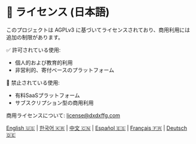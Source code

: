 # 📜 ライセンス (日本語)

このプロジェクトは AGPLv3 に基づいてライセンスされており、商用利用には追加の制限があります。

✅ 許可されている使用:
- 個人的および教育的利用
- 非営利的、寄付ベースのプラットフォーム

🚫 禁止されている使用:
- 有料SaaSプラットフォーム
- サブスクリプション型の商用利用

商用ライセンスについて: license@dxdxffg.com

[English 🇺🇸](./license_en.md) | [한국어 🇰🇷](./license_ko.md) | [中文 🇨🇳](./license_zh.md) | [Español 🇪🇸](./license_es.md) | [Français 🇫🇷](./license_fr.md) | [Deutsch 🇩🇪](./license_de.md)
